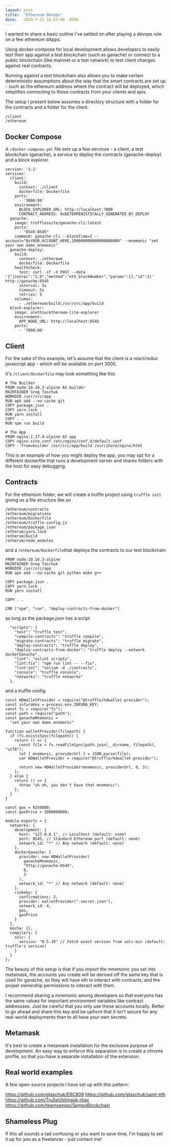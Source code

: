 ```yaml
---
layout: post
title:  "Ethereum Devops"
date:   2020-7-13 15:53:00 -0500
---
```


I wanted to share a basic outline I've settled on after playing a devops role on a few ethereum dApps.

Using docker-compose for local development allows developers to easily test their app against a test blockchain (such as ganache) or connect to a public blockchain (like mainnet or a test network) to test client changes against real contracts.

Running against a test blockchain also allows you to make certain deterministic assumptions about the way that the smart contracts are set up - such as the ethereum address where the contract will be deployed, which simplifies connecting to those contracts from your clients and apis.

The setup I present below assumes a directory structure with a folder for the contracts and a folder for the client.
```
/client
/ethereum
```


## Docker Compose
A `/docker-compose.yml` file sets up a few services - a client, a test blockchain (ganache), a service to deploy the contracts (ganache-deploy) and a block explorer.

```
version: '2.1'
services:
  client:
    build:
      context: ./client
      dockerfile: Dockerfile
    ports:
      - '3000:80'
    environment:
      BLOCK_EXPLORER_URL: http://localhost:7000
      CONTRACT_ADDRESS: 0xDETERMINISTICALLY_GENERATED_BY_DEPLOY
  ganache:
    image: trufflesuite/ganache-cli:latest
    ports:
      - "8545:8545"
    command: ganache-cli --blockTime=2 --account="0xYOUR_ACCOUNT_HERE,100000000000000000000" --mnemonic "set your own damn mnemonic"
  ganache-deploy:
    build:
      context: ./ethereum
      dockerfile: Dockerfile
    healthcheck:
      test: curl -sf -X POST --data '{"jsonrpc":"2.0","method":"eth_blockNumber","params":[],"id":1}' http://ganache:8545
      interval: 5s
      timeout: 5s
      retries: 5
    volumes:
      - ./ethereum/build:/usr/src/app/build
  block-explorer:
    image: alethio/ethereum-lite-explorer
    environment:
      APP_NODE_URL: http://localhost:8545
    ports:
      - '7000:80'
```

## Client

For the sake of this example, let's assume that the client is a react/redux javascript app - which will be available on port 3000.

It's `/client/Dockerfile` may look something like this

```
# The Builder
FROM node:10.16.3-alpine AS builder
MAINTAINER Greg Taschuk
WORKDIR /usr/src/app
RUN apk add --no-cache git 
COPY package.json .
COPY yarn.lock .
RUN yarn install
COPY . .
RUN npm run build

# The App
FROM nginx:1.17.4-alpine AS app
COPY nginx-site.conf /etc/nginx/conf.d/default.conf
COPY --from=builder /usr/src/app/build /usr/share/nginx/html
```

This is an example of how you might deploy the app, you may opt for a different dockerfile that runs a development server and shares folders with the host for easy debugging.

## Contracts


For the ethereum folder, we will create a truffle project using `truffle init` giving us a file structure like so

```
/ethereum/contracts
/ethereum/migrations
/ethereum/Dockerfile
/ethereum/truffle-config.js
/ethereum/package.json
/etherum/yarn.lock
/etherum/build
/etherum/node_modules
```

and a `/ethereum/Dockerfile`that deploys the contracts to our test blockchain

```
FROM node:10.16.3-alpine
MAINTAINER Greg Taschuk
WORKDIR /usr/src/app
RUN apk add --no-cache git python make g++

COPY package.json .
COPY yarn.lock .
RUN yarn install

COPY . .

CMD ["npm", "run", "deploy-contracts-from-docker"]
```

as long as the package.json has a script


```
  "scripts": {
    "test": "truffle test",
    "compile-contracts": "truffle compile",
    "migrate-contracts": "truffle migrate",
    "deploy-contracts": "truffle deploy",
    "deploy-contracts-from-docker": "truffle deploy --network dockerGanache",
    "lint": "eslint scripts",
    "lint:fix": "npm run lint -- --fix",
    "lint:sol": "solium -d ./contracts",
    "console": "truffle console",
    "networks": "truffle networks"
  },
```

and a truffle config

```
const HDWalletProvider = require("@truffle/hdwallet-provider");
const infuraKey = process.env.INFURA_KEY;
const fs = require("fs");
const path = require("path");
const ganacheMnemonic =
  "set your own damn mnemonic"

function walletProvider(filepath) {
  if (fs.existsSync(filepath)) {
    return () => {
      const file = fs.readFileSync(path.join(__dirname, filepath), "utf8");
      let { mnemonic, providerUrl } = JSON.parse(file);
      var HDWalletProvider = require("@truffle/hdwallet-provider");

      return new HDWalletProvider(mnemonic, providerUrl, 0, 3);
    };
  } else {
    return () => {
      throw "uh oh, you don't have that mnemonic";
    };
  }
}

const gas = 6250000;
const gasPrice = 3000000000;

module.exports = {
  networks: {
    development: {
      host: "127.0.0.1", // Localhost (default: none)
      port: 8545, // Standard Ethereum port (default: none)
      network_id: "*" // Any network (default: none)
    },
    dockerGanache: {
      provider: new HDWalletProvider(
        ganacheMnemonic,
        "http://ganache:8545",
        0,
        3
      ),
      network_id: "*" // Any network (default: none)
    },
    rinkeby: {
      confirmations: 2,
      provider: walletProvider(".secret.json"),
      network_id: 4,
      gas,
      gasPrice
    }
  },
  mocha: {},
  compilers: {
    solc: {
      version: "0.5.10" // Fetch exact version from solc-bin (default: truffle's version)
    }
  }
};

```

The beauty of this setup is that if you import the mnemonic you set into metamask, the accounts you create will be derived off the same key that is used for ganache, so they will have eth to interact with contracts, and the proper ownership permissions to interact with them.

I recommend sharing a mnemonic among developers so that everyone has the same values for important environment variables like contract addressses.  Just be careful that you only use these accounts locally.  Better to go ahead and share this key and be upfront that it isn't secure for any real-world deployments than to all have your own secrets.

## Metamask

It's best to create a metamask installation for the exclusive purpose of development.  An easy way to enforce this separation is to create a chrome profile, so that you have a separate installation of the extension.


## Real world examples

A few open-source projects I have set up with this pattern:

https://github.com/gtaschuk/ERC809
https://github.com/gtaschuk/saml-eth
https://github.com/TruSet/bitmask-rbac
https://github.com/teamsempo/SempoBlockchain

## Shameless Plug

If this all sounds a tad confusing or you want to save time, I'm happy to set it up for you as a freelancer - just contact me!
